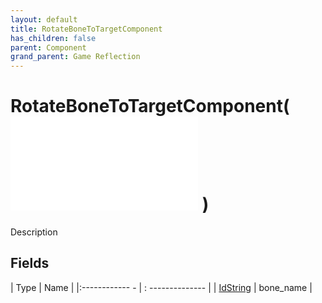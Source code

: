 ```yaml
---
layout: default
title: RotateBoneToTargetComponent
has_children: false
parent: Component
grand_parent: Game Reflection
---
```

# RotateBoneToTargetComponent( ![ RotateToTargetComponent ](game-reflection/components/rotate_to_target_component.md) )
Description 

## Fields
| Type | Name |
|:------------ - | : -------------- |
| [IdString](game-reflection/components/id_string.md) | bone_name |
